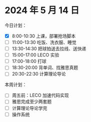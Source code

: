 # 2024 年 5 月 14 日

今日计划：

* [X] 8:00-10:30 上课，部署抢场脚本
* [ ] 11:00-13:30 吃饭、洗衣服、睡觉
* [ ] 13:30-14:30 把球拍送去拉线、送快递
* [ ] 15:00-17:00 LECO 实验
* [ ] 17:00-18:00 打球
* [ ] 18:30-20:00 背单词、找雅思真题
* [ ] 20:30-22:30 计算理论导论

本周计划：

* [ ] 周五前：LECO 加速代码实现
* [ ] 雅思完成至少两套题
* [ ] 计算理论导论学完
* [ ] 操作系统
